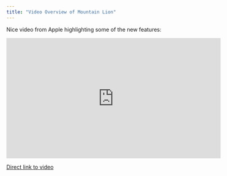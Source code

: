 ```yaml
---
title: "Video Overview of Mountain Lion"
---
```

<p>Nice video from Apple highlighting some of the new features:</p>
<p><iframe width="560" height="315" src="https://www.youtube.com/embed/j5BRsh8Dwgg?rel=0" frameborder="0" allowfullscreen></iframe></p>
<p><a href="https://youtu.be/j5BRsh8Dwgg">Direct link to video</a></p>
